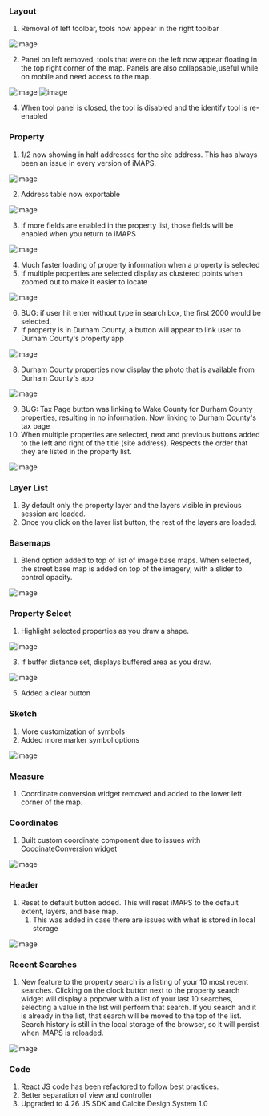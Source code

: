 ### Layout
1. Removal of left toolbar, tools now appear in the right toolbar 

![image](https://github.com/CORaleigh/imaps/assets/6587288/d04deeaa-7eeb-46d8-9b6d-1c9c8d908740)

2. Panel on left removed, tools that were on the left now appear floating in the top right corner of the map. Panels are also collapsable,useful while on mobile and need access to the map.

![image](https://github.com/CORaleigh/imaps/assets/6587288/00011322-c756-479c-a988-aea49dfd3dd1)
![image](https://github.com/CORaleigh/imaps/assets/6587288/c94c86d4-ee8d-4789-a7d0-b35f6607e9df)

4. When tool panel is closed, the tool is disabled and the identify tool is re-enabled

### Property
1. 1/2 now showing in half addresses for the site address.  This has always been an issue in every version of iMAPS.  

![image](https://github.com/CORaleigh/imaps/assets/6587288/a38f2db2-58a4-453d-b858-1447cf1714a3)

2. Address table now exportable

![image](https://github.com/CORaleigh/imaps/assets/6587288/5e4773c3-210d-4ea3-a55b-6ab459f735e3)

3. If more fields are enabled in the property list, those fields will be enabled when you return to iMAPS

![image](https://github.com/CORaleigh/imaps/assets/6587288/994d4633-ee92-4e49-97e4-9877972c6a73)

4. Much faster loading of property information when a property is selected
5. If multiple properties are selected display as clustered points when zoomed out to make it easier to locate

![image](https://github.com/CORaleigh/imaps/assets/6587288/b7793404-03d1-4840-bf1c-10c472c1c108)

6. BUG: if user hit enter without type in search box, the first 2000 would be selected.
7. If property is in Durham County, a button will appear to link user to Durham County's property app

![image](https://github.com/CORaleigh/imaps/assets/6587288/7e4fbaa3-9999-4269-8161-cd25e01a95b1)

8. Durham County properties now display the photo that is available from Durham County's app

![image](https://github.com/CORaleigh/imaps/assets/6587288/13617897-1d60-4dbf-a5d2-8d73c1aad5af)

9. BUG: Tax Page button was linking to Wake County for Durham County properties, resulting in no information.  Now linking to Durham County's tax page 
10. When multiple properties are selected, next and previous buttons added to the left and right of the title (site address).  Respects the order that they are listed in the property list.

![image](https://github.com/CORaleigh/imaps/assets/6587288/d2a7ab20-5ff2-4140-89b9-482d459b1fb3)

### Layer List
1. By default only the property layer and the layers visible in previous session are loaded.
2. Once you click on the layer list button, the rest of the layers are loaded.

### Basemaps
1. Blend option added to top of list of image base maps.  When selected, the street base map is added on top of the imagery, with a slider to control opacity.

![image](https://github.com/CORaleigh/imaps/assets/6587288/a86ee8ee-3778-4651-a8af-ae52b56d4966)

### Property Select
1. Highlight selected properties as you draw a shape.

![image](https://github.com/CORaleigh/imaps/assets/6587288/87959ce3-3009-4182-accd-f6dcf122f44e)

3. If buffer distance set, displays buffered area as you draw.

![image](https://github.com/CORaleigh/imaps/assets/6587288/9c20b4e2-58bd-4217-8e99-397f39fa0f75)

5. Added a clear button

### Sketch
1. More customization of symbols
2. Added more marker symbol options

![image](https://github.com/CORaleigh/imaps/assets/6587288/e477cdd2-4324-4330-88de-67bff1d0ac88)

### Measure
1. Coordinate conversion widget removed and  added to the lower left corner of the map.

### Coordinates
1. Built custom coordinate component due to issues with CoodinateConversion widget

![image](https://github.com/CORaleigh/imaps/assets/6587288/0a769459-e373-491c-8775-f7695da80c8c)

### Header
1. Reset to default button added.  This will reset iMAPS to the default extent, layers, and base  map.
   1. This was added in case there are issues with what is stored in local storage

![image](https://github.com/CORaleigh/imaps/assets/6587288/a2f2f6bc-8f7a-46cb-832f-495c6c720f4f)

### Recent Searches
1. New feature to the property search is a listing of your 10 most recent searches.  Clicking on the clock button next to the property search widget will display a popover with a list of your last 10 searches, selecting a value in the list will perform that search.  If you search and it is already in the list, that search will be moved to the top of the list.  Search history is still in the local storage of the browser, so it will persist when iMAPS is reloaded.

![image](https://github.com/CORaleigh/imaps/assets/6587288/625ce64a-9d6f-415b-b2a8-2acf7e4c1dff)

### Code
1. React JS code has been refactored to follow best practices.
2. Better separation of view and controller
3. Upgraded to 4.26 JS SDK and Calcite Design System 1.0


